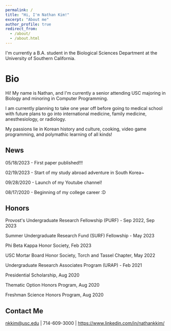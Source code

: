 ```yaml
---
permalink: /
title: "Hi, I'm Nathan Kim!"
excerpt: "About me"
author_profile: true
redirect_from:
  - /about/
  - /about.html
---
```


I'm currently a B.A. student in the Biological Sciences Department at the University of Southern California.

Bio
======
Hi! My name is Nathan, and I'm currently a senior attending USC majoring in Biology and minoring in Computer Programming.

I am currently planning to take one year off before going to medical school with future plans to go into international medicine, family medicine, anesthesiology, or radiology.

My passions lie in Korean history and culture, cooking, video game programming, and polymathic learning of all kinds!

News
------
05/18/2023 - First paper published!!!

02/19/2023 - Start of my study abroad adventure in South Korea~

09/28/2020 - Launch of my Youtube channel!

08/17/2020 - Beginning of my college career :D

Honors
------
Provost's Undergraduate Research Fellowship (PURF) - Sep 2022, Sep 2023

Summer Undergraduate Research Fund (SURF) Fellowship - May 2023

Phi Beta Kappa Honor Society, Feb 2023

USC Mortar Board Honor Society, Torch and Tassel Chapter, May 2022

Undergraduate Research Associates Program (URAP) - Feb 2021

Presidential Scholarship, Aug 2020

Thematic Option Honors Program, Aug 2020

Freshman Science Honors Program, Aug 2020

Contact Me
------
nkkim@usc.edu | 714-609-3000 | https://www.linkedin.com/in/nathankkim/